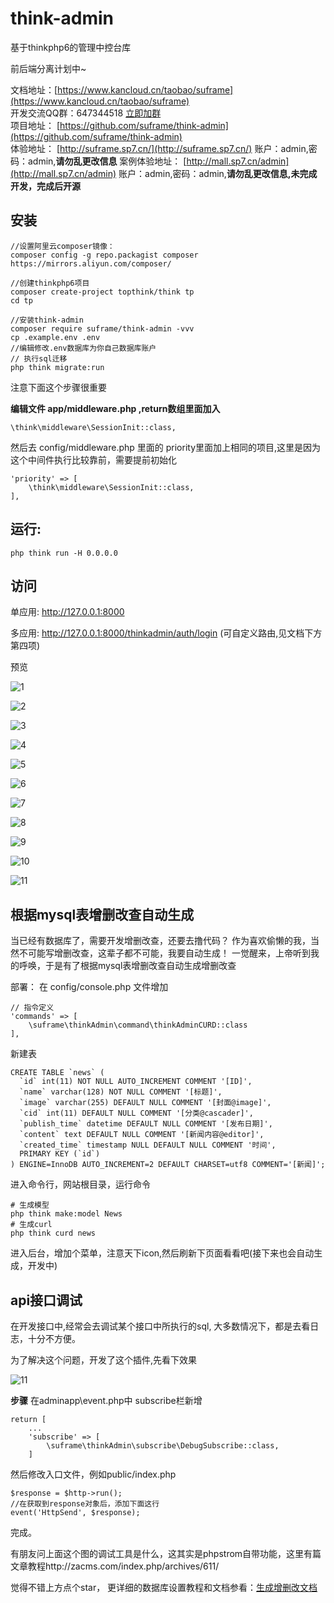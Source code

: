 # think-admin
基于thinkphp6的管理中控台库

前后端分离计划中~

文档地址：[https://www.kancloud.cn/taobao/suframe](https://www.kancloud.cn/taobao/suframe)   
开发交流QQ群：647344518   [立即加群](http://shang.qq.com/wpa/qunwpa?idkey=83a58116f995c9f83af6dc2b4ea372e38397349c8f1973d8c9827e4ae4d9f50e)     
项目地址： [https://github.com/suframe/think-admin](https://github.com/suframe/think-admin)  
体验地址： [http://suframe.sp7.cn/](http://suframe.sp7.cn/)  账户：admin,密码：admin,**请勿乱更改信息**
案例体验地址： [http://mall.sp7.cn/admin](http://mall.sp7.cn/admin)  账户：admin,密码：admin,**请勿乱更改信息,未完成开发，完成后开源**

## 安装
```
//设置阿里云composer镜像：
composer config -g repo.packagist composer https://mirrors.aliyun.com/composer/

//创建thinkphp6项目
composer create-project topthink/think tp
cd tp
```

```
//安装think-admin
composer require suframe/think-admin -vvv
cp .example.env .env
//编辑修改.env数据库为你自己数据库账户
// 执行sql迁移
php think migrate:run
```
注意下面这个步骤很重要

**编辑文件 app/middleware.php ,return数组里面加入**

```
\think\middleware\SessionInit::class,
```

然后去 config/middleware.php 里面的 priority里面加上相同的项目,这里是因为这个中间件执行比较靠前，需要提前初始化
```
'priority' => [
    \think\middleware\SessionInit::class,
],
```

## 运行:
```
php think run -H 0.0.0.0
```
## 访问
单应用: http://127.0.0.1:8000

多应用: http://127.0.0.1:8000/thinkadmin/auth/login (可自定义路由,见文档下方第四项)


预览

![1](https://oss-qn.zacms.com/1.png)

![2](https://oss-qn.zacms.com/2.png)

![3](https://oss-qn.zacms.com/3.png)

![4](https://oss-qn.zacms.com/4.png)

![5](https://oss-qn.zacms.com/5.png)

![6](https://oss-qn.zacms.com/6.png)

![7](https://oss-qn.zacms.com/7.png)

![8](https://oss-qn.zacms.com/8.png)

![9](https://oss-qn.zacms.com/9.png)

![10](https://oss-qn.zacms.com/10.png)

![11](https://oss-qn.zacms.com/11.png)


## 根据mysql表增删改查自动生成
当已经有数据库了，需要开发增删改查，还要去撸代码？
作为喜欢偷懒的我，当然不可能写增删改查，这辈子都不可能，我要自动生成！
一觉醒来，上帝听到我的呼唤，于是有了根据mysql表增删改查自动生成增删改查

部署：
在 config/console.php 文件增加

```
// 指令定义
'commands' => [
    \suframe\thinkAdmin\command\thinkAdminCURD::class
],
```

新建表
```
CREATE TABLE `news` (
  `id` int(11) NOT NULL AUTO_INCREMENT COMMENT '[ID]',
  `name` varchar(128) NOT NULL COMMENT '[标题]',
  `image` varchar(255) DEFAULT NULL COMMENT '[封面@image]',
  `cid` int(11) DEFAULT NULL COMMENT '[分类@cascader]',
  `publish_time` datetime DEFAULT NULL COMMENT '[发布日期]',
  `content` text DEFAULT NULL COMMENT '[新闻内容@editor]',
  `created_time` timestamp NULL DEFAULT NULL COMMENT '时间',
  PRIMARY KEY (`id`)
) ENGINE=InnoDB AUTO_INCREMENT=2 DEFAULT CHARSET=utf8 COMMENT='[新闻]';
```

进入命令行，网站根目录，运行命令
```
# 生成模型
php think make:model News
# 生成curl
php think curd news
```
进入后台，增加个菜单，注意天下icon,然后刷新下页面看看吧(接下来也会自动生成，开发中)

## api接口调试
在开发接口中,经常会去调试某个接口中所执行的sql, 大多数情况下，都是去看日志，十分不方便。

为了解决这个问题，开发了这个插件,先看下效果

![11](https://oss-qn.zacms.com/12.png)

**步骤**
在adminapp\event.php中 subscribe栏新增
```
return [
    ...
    'subscribe' => [
        \suframe\thinkAdmin\subscribe\DebugSubscribe::class,
    ]
```
然后修改入口文件，例如public/index.php
```
$response = $http->run();
//在获取到response对象后，添加下面这行
event('HttpSend', $response);
```

完成。

有朋友问上面这个图的调试工具是什么，这其实是phpstrom自带功能，这里有篇文章教程http://zacms.com/index.php/archives/611/


觉得不错上方点个star，
更详细的数据库设置教程和文档参看：[生成增删改文档](https://github.com/suframe/think-admin/blob/master/src/command/read.md)
